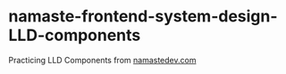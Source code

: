 # namaste-frontend-system-design-LLD-components
 Practicing LLD Components from [namastedev.com](https://namastedev.com/)
